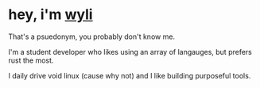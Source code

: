 # hey, i'm [wyli](https://web.wyli.tech)

That's a psuedonym, you probably don't know me.

I'm a student developer who likes using an array of langauges, but prefers rust the most.

I daily drive void linux (cause why not) and I like building purposeful tools.

